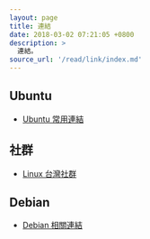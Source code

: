```yaml
---
layout: page
title: 連結
date: 2018-03-02 07:21:05 +0800
description: >
  連結。
source_url: '/read/link/index.md'
---
```



## Ubuntu

* [Ubuntu 常用連結](/note-ubuntu-18.04/read/link/ubuntu/)


## 社群

* [Linux 台灣社群](/note-ubuntu-18.04/read/link/www.linux.org.tw/)


## Debian

* [Debian 相關連結](/note-ubuntu-18.04/read/link/debian/)

